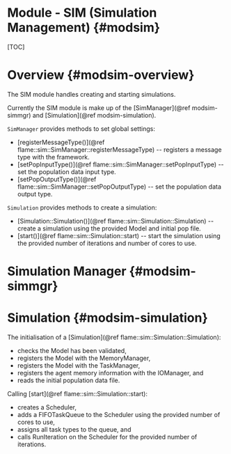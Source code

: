 Module - SIM (Simulation Management) {#modsim}
==================================

[TOC]

Overview {#modsim-overview}
========================

The SIM module handles creating and starting simulations.

Currently the SIM module is make up of the [SimManager](@ref modsim-simmgr) and
[Simulation](@ref modsim-simulation).

`SimManager` provides methods to set global settings:

 * [registerMessageType()](@ref flame::sim::SimManager::registerMessageType) -- 
    registers a message type with the framework.
 * [setPopInputType()](@ref flame::sim::SimManager::setPopInputType) -- 
    set the population data input type.
 * [setPopOutputType()](@ref flame::sim::SimManager::setPopOutputType) -- 
    set the population data output type.

`Simulation` provides methods to create a simulation:

 * [Simulation::Simulation()](@ref flame::sim::Simulation::Simulation) -- 
    create a simulation using the provided Model and initial pop file.
 * [start()](@ref flame::sim::Simulation::start) -- 
    start the simulation using the provided number of iterations and number of cores to use.

Simulation Manager {#modsim-simmgr}
============


Simulation {#modsim-simulation}
============

The initialisation of a [Simulation](@ref flame::sim::Simulation::Simulation):
 * checks the Model has been validated,
 * registers the Model with the MemoryManager,
 * registers the Model with the TaskManager,
 * registers the agent memory information with the IOManager, and
 * reads the initial population data file.

Calling [start](@ref flame::sim::Simulation::start):
 * creates a Scheduler,
 * adds a FIFOTaskQueue to the Scheduler using the provided number of cores to use,
 * assigns all task types to the queue, and
 * calls RunIteration on the Scheduler for the provided number of iterations.